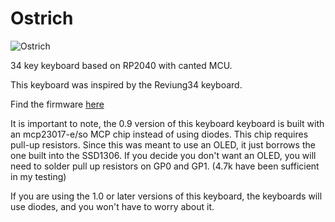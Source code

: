 # Ostrich

![Ostrich](https://i.imgur.com/nRR0zSH.jpg)

 34 key keyboard based on RP2040 with canted MCU.
 
 This keyboard was inspired by the Reviung34 keyboard. 

Find the firmware [here](https://github.com/doesntfazer/Keyboard-Dweebs-Firmware-repository/tree/main/QMK/ostrich)

It is important to note, the 0.9 version of this keyboard keyboard is built with an mcp23017-e/so MCP chip instead of using diodes.
This chip requires pull-up resistors. Since this was meant to use an OLED, it just borrows the one built into the SSD1306. If you decide you don't want an OLED, you will need to solder pull up resistors on GP0 and GP1. (4.7k have been sufficient in my testing)

If you are using the 1.0 or later versions of this keyboard, the keyboards will use diodes, and you won't have to worry about it. 
